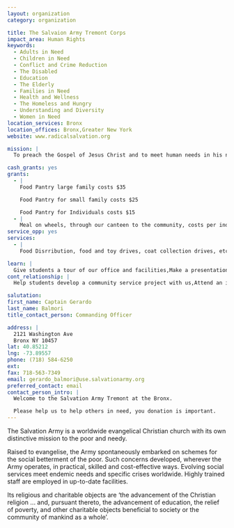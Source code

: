 ```yaml
---
layout: organization
category: organization

title: The Salvaion Army Tremont Corps
impact_area: Human Rights
keywords: 
  - Adults in Need
  - Children in Need
  - Conflict and Crime Reduction
  - The Disabled
  - Education
  - The Elderly
  - Families in Need
  - Health and Wellness
  - The Homeless and Hungry
  - Understanding and Diversity
  - Women in Need
location_services: Bronx
location_offices: Bronx,Greater New York
website: www.radicalsalvation.org

mission: |
  To preach the Gospel of Jesus Christ and to meet human needs in his name without discrimination.

cash_grants: yes
grants: 
  - |
    Food Pantry large family costs $35

    Food Pantry for small family costs $25

    Food Pantry for Individuals costs $15
  - |
    Meal on wheels, through our canteen to the community, costs per individuals: $ 3.50
service_opp: yes
services: 
  - |
    Food Disrribution, food and toy drives, coat collection drives, etc

learn: |
  Give students a tour of our office and facilities,Make a presentation about our organization,Speak over the phone about our work
cont_relationship: |
  Help students develop a community service project with us,Attend an in-school Check Award Assembly if we receive a grant,Help students tell local newspapers and media about their grant and/or project with us,Educate the school by leading a workshop

salutation: 
first_name: Captain Gerardo
last_name: Balmori
title_contact_person: Commanding Officer

address: |
  2121 Washington Ave  
  Bronx NY 10457
lat: 40.85212
lng: -73.89557
phone: (718) 584-6250
ext: 
fax: 718-563-7349
email: gerardo_balmori@use.salvationarmy.org
preferred_contact: email
contact_person_intro: |
  Welcome to the Salvation Army Tremont at the Bronx.

  Please help us to help others in need, you donation is important.
---
```

The Salvation Army is a worldwide evangelical Christian church with its own distinctive mission to the poor and needy.



Raised to evangelise, the Army spontaneously embarked on schemes for the social betterment of the poor. Such concerns developed, wherever the Army operates, in practical, skilled and cost-effective ways. Evolving social services meet endemic needs and specific crises worldwide. Highly trained staff are employed in up-to-date facilities.



Its religious and charitable objects are ‘the advancement of the Christian religion ... and, pursuant thereto, the advancement of education, the relief of poverty, and other charitable objects beneficial to society or the community of mankind as a whole’.